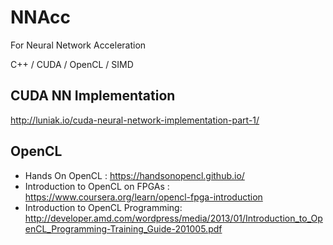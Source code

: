 # NNAcc
For Neural Network Acceleration 

C++ / CUDA / OpenCL / SIMD 

## CUDA NN Implementation 
http://luniak.io/cuda-neural-network-implementation-part-1/ 

## OpenCL 
- Hands On OpenCL : https://handsonopencl.github.io/ 
- Introduction to OpenCL on FPGAs : https://www.coursera.org/learn/opencl-fpga-introduction 
- Introduction to OpenCL Programming: http://developer.amd.com/wordpress/media/2013/01/Introduction_to_OpenCL_Programming-Training_Guide-201005.pdf
